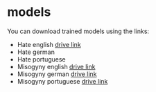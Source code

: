  # models

You can download trained models using the links: 

* Hate english [drive link](https://drive.google.com/file/d/1JTSYufEbenDeByQck0dvYLVcIPnTk-U_/view?usp=sharing)
* Hate german
* Hate portuguese
* Misogyny english [drive link](https://drive.google.com/file/d/1HTdaDhW-r4yHwH6koHhAEbcbaPhty-Eq/view?usp=sharing)
* Misogyny german [drive link](https://drive.google.com/file/d/1qP25MRUmyaSgBecR8nxeNXOfubs7pfqp/view?usp=sharing)
* Misogyny portuguese [drive link](https://drive.google.com/file/d/1lyLdjG30E4RkYKmr448ZBYB0HAZ9QTqP/view?usp=sharing)
